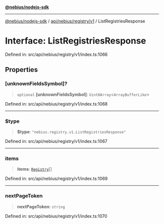 [**@nebius/nodejs-sdk**](../../../../../README.md)

---

[@nebius/nodejs-sdk](../../../../../README.md) / [api/nebius/registry/v1](../README.md) / ListRegistriesResponse

# Interface: ListRegistriesResponse

Defined in: src/api/nebius/registry/v1/index.ts:1066

## Properties

### \[unknownFieldsSymbol\]?

> `optional` **\[unknownFieldsSymbol\]**: `Uint8Array`\<`ArrayBufferLike`\>

Defined in: src/api/nebius/registry/v1/index.ts:1068

---

### $type

> **$type**: `"nebius.registry.v1.ListRegistriesResponse"`

Defined in: src/api/nebius/registry/v1/index.ts:1067

---

### items

> **items**: [`Registry`](Registry.md)[]

Defined in: src/api/nebius/registry/v1/index.ts:1069

---

### nextPageToken

> **nextPageToken**: `string`

Defined in: src/api/nebius/registry/v1/index.ts:1070
